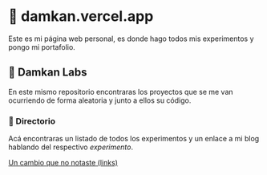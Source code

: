 # 🌿 damkan.vercel.app
Este es mi página web personal, es donde hago todos mis experimentos y pongo mi portafolio.

## 🧪 Damkan Labs
En este mismo repositorio encontraras los proyectos que se me van ocurriendo de forma aleatoria y junto a ellos su código.

### 📖 Directorio
Acá encontraras un listado de todos los experimentos y un enlace a mi blog hablando del respectivo *experimento*.

[Un cambio que no notaste (links)](https://damkan.medium.com/algo-de-lo-que-no-te-diste-cuenta-6c4820d9ffb8)